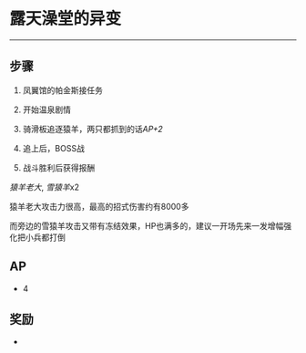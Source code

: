 # 露天澡堂的异变

---

## 步骤

1. 凤翼馆的帕金斯接任务
   
2. 开始温泉剧情
   
3. 骑滑板追逐猿羊，两只都抓到的话*AP+2*
   
4. 追上后，BOSS战
   
5. 战斗胜利后获得报酬

*猿羊老大*, *雪猿羊*x2

猿羊老大攻击力很高，最高的招式伤害约有8000多

而旁边的雪猿羊攻击又带有冻结效果，HP也满多的，建议一开场先来一发增幅强化把小兵都打倒

## AP

- 4

## 奖励

- 